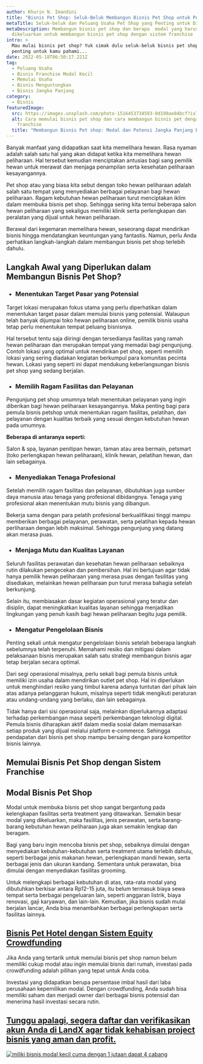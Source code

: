 ```yaml
---
author: Khurin N. Imandini
title: "Bisnis Pet Shop: Seluk-Beluk Membangun Bisnis Pet Shop untuk Pemula"
metaTitle: Seluk-beluk dan Peluang Usaha Pet Shop yang Penting untuk Dipahami
metaDescription: Membangun bisnis pet shop dan berapa  modal yang harus
  dikeluarkan untuk membangun bisnis pet shop dengan sistem franchise
intro: >
  Mau mulai bisnis pet shop? Yuk simak dulu seluk-beluk bisnis pet shop yang
  penting untuk kamu pahami... 
date: 2022-05-18T06:50:17.221Z
tag:
  - Peluang Usaha
  - Bisnis Franchise Modal Kecil
  - Memulai Usaha
  - Bisnis Menguntungkan
  - Bisnis Jangka Panjang
category:
  - Bisnis
featuredImage:
  src: https://images.unsplash.com/photo-1516453734593-8d198ae84bcf?ixlib=rb-1.2.1&ixid=MnwxMjA3fDB8MHxwaG90by1wYWdlfHx8fGVufDB8fHx8&auto=format&fit=crop&w=870&q=80
  alt: Cara memulai bisnis pet shop dan cara membangun bisnis pet dengan sistem
    franchise
  title: "Membangun Bisnis Pet shop: Modal dan Potensi Jangka Panjang Bisnis Pet Shop"
---
```

Banyak manfaat yang didapatkan saat kita memelihara hewan. Rasa nyaman adalah salah satu hal yang akan didapat ketika kita memelihara hewan peliharaan. Hal tersebut kemudian menciptakan antusias bagi sang pemilik hewan untuk merawat dan menjaga penampilan serta kesehatan peliharaan kesayangannya. 

Pet shop atau yang biasa kita sebut dengan toko hewan peliharaan adalah salah satu tempat yang menyediakan berbagai pelayanan bagi hewan peliharaan. Ragam kebutuhan hewan peliharaan turut menciptakan iklim dalam membuka bisnis pet shop. Sehingga sering kita temui beberapa salon hewan peliharaan yang sekaligus memiliki klinik serta perlengkapan dan peralatan yang dijual untuk hewan peliharaan. 

Berawal dari kegemaran memelihara hewan, seseorang dapat mendirikan bisnis hingga mendatangkan keuntungan yang fantastis. Namun, perlu Anda perhatikan langkah-langkah dalam membangun bisnis pet shop terlebih dahulu.

## Langkah Awal yang Diperlukan dalam Membangun Bisnis Pet Shop?

* ### Menentukan Target Pasar yang Potensial

Target lokasi merupakan fokus utama yang perlu diperhatikan dalam menentukan target pasar dalam memulai bisnis yang potensial. Walaupun telah banyak dijumpai toko hewan peliharaan online, pemilik bisnis usaha tetap perlu menentukan tempat peluang bisnisnya.

Hal tersebut tentu saja diiringi dengan tersedianya fasilitas yang ramah hewan peliharaan dan merupakan tempat yang memadai bagi pengunjung. Contoh lokasi yang optimal untuk mendirikan pet shop, seperti memilih lokasi yang sering diadakan kegiatan berkumpul para komunitas pecinta hewan. Lokasi yang seperti ini dapat mendukung keberlangsungan bisnis pet shop yang sedang berjalan.

* ### Memilih Ragam Fasilitas dan Pelayanan

Pengunjung pet shop umumnya telah menentukan pelayanan yang ingin diberikan bagi hewan peliharaan kesayangannya. Maka penting bagi para pemula bisnis petshop untuk menentukan ragam fasilitas, pelatihan, dan pelayanan dengan kualitas terbaik yang sesuai dengan kebutuhan hewan pada umumnya. 

**Beberapa di antaranya seperti:** 

Salon & spa, layanan penitipan hewan, taman atau area bermain, petsmart (toko perlengkapan hewan peliharaan), klinik hewan, pelatihan hewan, dan lain sebagainya.

* ### Menyediakan Tenaga Profesional

Setelah memilih ragam fasilitas dan pelayanan, dibutuhkan juga sumber daya manusia atau tenaga yang profesional dibidangnya. Tenaga yang profesional akan menentukan mutu bisnis yang dibangun. 

Bekerja sama dengan para pelatih profesional berkualifikasi tinggi mampu memberikan berbagai pelayanan, perawatan, serta pelatihan kepada hewan perliharaan dengan lebih maksimal. Sehingga pengunjung yang datang akan merasa puas.

* ### Menjaga Mutu dan Kualitas Layanan

Seluruh fasilitas perawatan dan kesehatan hewan peliharaan sebaiknya rutin dilakukan pengecekan dan pembersihan. Hal ini bertujuan agar tidak hanya pemilik hewan peliharaan yang merasa puas dengan fasilitas yang disediakan, melainkan hewan peliharaan pun turut merasa bahagia setelah berkunjung.

Selain itu, membiasakan dasar kegiatan operasional yang teratur dan disiplin, dapat meningkatkan kualitas layanan sehingga menjadikan lingkungan yang penuh kasih bagi hewan peliharaan begitu juga pemilik.

* ### Mengatur Pengelolaan Bisnis

Penting sekali untuk mengatur pengelolaan bisnis setelah beberapa langkah sebelumnya telah terpenuhi. Memahami resiko dan mitigasi dalam pelaksanaan bisnis merupakan salah satu strategi membangun bisnis agar tetap berjalan secara optimal. 

Dari segi operasional misalnya, perlu sekali bagi pemula bisnis untuk memiliki izin usaha dalam mendirikan outlet pet shop. Hal ini diperlukan untuk menghindari resiko yang timbul karena adanya tuntutan dari pihak lain atas adanya pelanggaran hukum, misalnya seperti tidak mengikuti peraturan atau undang-undang yang berlaku, dan lain sebagainya.

Tidak hanya dari sisi operasional saja, melainkan diperlukannya adaptasi terhadap perkembangan masa seperti perkembangan teknologi digital. Pemula bisnis diharapkan aktif dalam media sosial dalam memasarkan setiap produk yang dijual melalui platform e-commerce. Sehingga pendapatan dari bisnis pet shop mampu bersaing dengan para kompetitor bisnis lainnya.

## Memulai Bisnis Pet Shop dengan Sistem Franchise

## Modal Bisnis Pet Shop

Modal untuk membuka bisnis pet shop sangat bergantung pada kelengkapan fasilitas serta treatment yang ditawarkan. Semakin besar modal yang dikeluarkan, maka fasilitas, jenis perawatan, serta barang-barang kebutuhan hewan peliharaan juga akan semakin lengkap dan beragam.

Bagi yang baru ingin mencoba bisnis pet shop, sebaiknya dimulai dengan menyediakan kebutuhan-kebutuhan serta treatment utama terlebih dahulu, seperti berbagai jenis makanan hewan, perlengkapan mandi hewan, serta berbagai jenis dan ukuran kandang. Sementara untuk perawatan, bisa dimulai dengan menyediakan fasilitas grooming. 

Untuk melengkapi berbagai kebutuhan di atas, rata-rata modal yang dibutuhkan berkisar antara Rp12-15 juta, itu belum termasuk biaya sewa tempat serta berbagai pengeluaran lain, seperti anggaran listrik, biaya renovasi, gaji karyawan, dan lain-lain. Kemudian, jika bisnis sudah mulai berjalan lancar, Anda bisa menambahkan berbagai perlengkapan serta fasilitas lainnya.

## [Bisnis Pet Hotel dengan Sistem Equity Crowdfunding](https://landx.id/project/?utm_source=Blog&utm_medium=organic+keyword&utm_campaign=blog&utm_id=Blog)

Jika Anda yang tertarik untuk memulai bisnis pet shop namun belum memiliki cukup modal atau ingin memulai bisnis dari rumah, investasi pada crowdfunding adalah pilihan yang tepat untuk Anda coba. 

Investasi yang didapatkan berupa persentase imbal hasil dari laba perusahaan kepemilikan modal. Dengan crowdfunding, Anda sudah bisa memiliki saham dan menjadi owner dari berbagai bisnis potensial dan menerima hasil investasi secara rutin.

## [Tunggu apalagi, segera daftar dan verifikasikan akun Anda di LandX agar tidak kehabisan project bisnis yang aman dan profit.](https://landx.id/project/?utm_source=Blog&utm_medium=organic+keyword&utm_campaign=blog&utm_id=Blog)

[![miliki bisnis modal kecil cuma dengan 1 jutaan dapat 4 cabang ](https://accountgram-production.sfo2.cdn.digitaloceanspaces.com/landx_ghost/2021/11/jadi-owner-bisnis-hanya-1-jutaan-dengan-cuan-yang-sangat-menjanjikan.png)](https://landx.id/project/?utm_source=Blog&utm_medium=organic+keyword&utm_campaign=blog&utm_id=Blog)